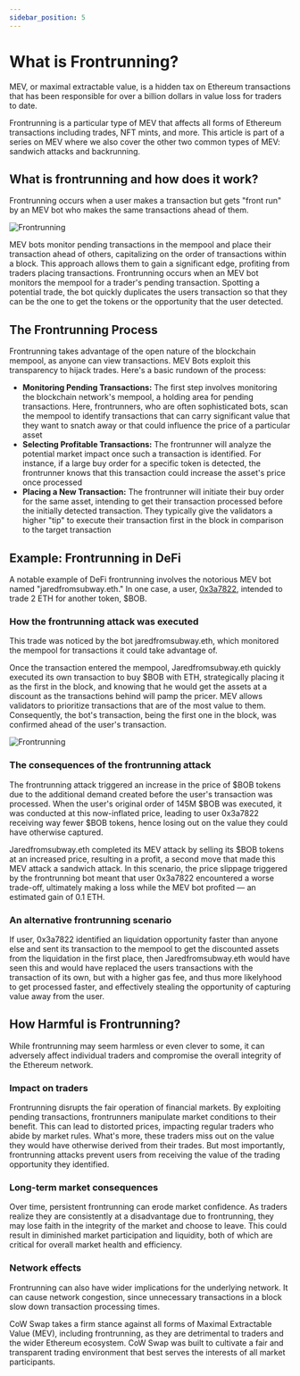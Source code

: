 ```yaml
---
sidebar_position: 5
---
```


# What is Frontrunning? 

MEV, or maximal extractable value, is a hidden tax on Ethereum transactions that has been responsible for over a billion dollars in value loss for traders to date.

Frontrunning is a particular type of MEV that affects all forms of Ethereum transactions including trades, NFT mints, and more. This article is part of a series on MEV where we also cover the other two common types of MEV: sandwich attacks and backrunning.

## What is frontrunning and how does it work?

Frontrunning occurs when a user makes a transaction but gets "front run" by an MEV bot who makes the same transactions ahead of them.

![Frontrunning](/img/mevblocker/Frontrunning_1.webp)

MEV bots monitor pending transactions in the mempool and place their transaction ahead of others, capitalizing on the order of transactions within a block. This approach allows them to gain a significant edge, profiting from traders placing transactions. Frontrunning occurs when an MEV bot monitors the mempool for a trader's pending transaction. Spotting a potential trade, the bot quickly duplicates the users transaction so that they can be the one to get the tokens or the opportunity that the user detected.

## The Frontrunning Process

Frontrunning takes advantage of the open nature of the blockchain mempool, as anyone can view transactions. MEV Bots exploit this transparency to hijack trades. Here's a basic rundown of the process:

* **Monitoring Pending Transactions:** The first step involves monitoring the blockchain network's mempool, a holding area for pending transactions. Here, frontrunners, who are often sophisticated bots, scan the mempool to identify transactions that can carry significant value that they want to snatch away or that could influence the price of a particular asset
* **Selecting Profitable Transactions:** The frontrunner will analyze the potential market impact once such a transaction is identified. For instance, if a large buy order for a specific token is detected, the frontrunner knows that this transaction could increase the asset's price once processed
* **Placing a New Transaction:** The frontrunner will initiate their buy order for the same asset, intending to get their transaction processed before the initially detected transaction. They typically give the validators a higher "tip" to execute their transaction first in the block in comparison to the target transaction


## Example: Frontrunning in DeFi
A notable example of DeFi frontrunning involves the notorious MEV bot named "jaredfromsubway.eth." In one case, a user, [0x3a7822](https://zeromev.org/block?num=17508508), intended to trade 2 ETH for another token, $BOB.

### How the frontrunning attack was executed

This trade was noticed by the bot jaredfromsubway.eth, which monitored the mempool for transactions it could take advantage of.

Once the transaction entered the mempool, Jaredfromsubway.eth quickly executed its own transaction to buy $BOB with ETH, strategically placing it as the first in the block, and knowing that he would get the assets at a discount as the transactions behind will pamp the pricer. MEV allows validators to prioritize transactions that are of the most value to them. Consequently, the bot's transaction, being the first one in the block, was confirmed ahead of the user's transaction.

![Frontrunning](/img/mevblocker/Frontrunning_2.webp)

### The consequences of the frontrunning attack

The frontrunning attack triggered an increase in the price of $BOB tokens due to the additional demand created before the user's transaction was processed. When the user's original order of 145M $BOB was executed, it was conducted at this now-inflated price, leading to user 0x3a7822 receiving way fewer $BOB tokens, hence losing out on the value they could have otherwise captured.

Jaredfromsubway.eth completed its MEV attack by selling its $BOB tokens at an increased price, resulting in a profit, a second move that made this MEV attack a sandwich attack. In this scenario, the price slippage triggered by the frontrunning bot meant that user 0x3a7822 encountered a worse trade-off, ultimately making a loss while the MEV bot profited — an estimated gain of 0.1 ETH.

### An alternative frontrunning scenario

If user, 0x3a7822 identified an liquidation opportunity faster than anyone else and sent its transaction to the mempool to get the discounted assets from the liquidation in the first place, then Jaredfromsubway.eth would have seen this and would have replaced the users transactions with the transaction of its own, but with a higher gas fee, and thus more likelyhood to get processed faster, and effectively stealing the opportunity of capturing value away from the user.

## How Harmful is Frontrunning?

While frontrunning may seem harmless or even clever to some, it can adversely affect individual traders and compromise the overall integrity of the Ethereum network.

### Impact on traders

Frontrunning disrupts the fair operation of financial markets. By exploiting pending transactions, frontrunners manipulate market conditions to their benefit. This can lead to distorted prices, impacting regular traders who abide by market rules. What's more, these traders miss out on the value they would have otherwise derived from their trades. But most importantly, frontrunning attacks prevent users from receiving the value of the trading opportunity they identified.

### Long-term market consequences

Over time, persistent frontrunning can erode market confidence. As traders realize they are consistently at a disadvantage due to frontrunning, they may lose faith in the integrity of the market and choose to leave. This could result in diminished market participation and liquidity, both of which are critical for overall market health and efficiency.

### Network effects

Frontrunning can also have wider implications for the underlying network. It can cause network congestion, since unnecessary transactions in a block slow down transaction processing times.

CoW Swap takes a firm stance against all forms of Maximal Extractable Value (MEV), including frontrunning, as they are detrimental to traders and the wider Ethereum ecosystem. CoW Swap was built to cultivate a fair and transparent trading environment that best serves the interests of all market participants.

